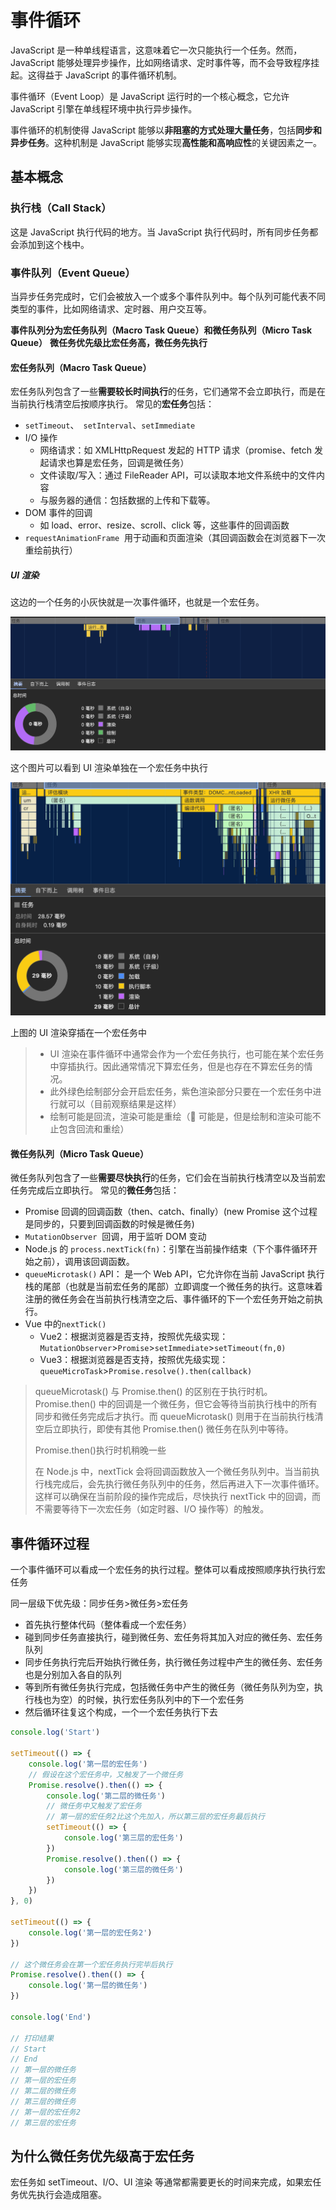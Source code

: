 # 事件循环

JavaScript 是一种单线程语言，这意味着它一次只能执行一个任务。然而，JavaScript 能够处理异步操作，比如网络请求、定时事件等，而不会导致程序挂起。这得益于 JavaScript 的事件循环机制。

事件循环（Event Loop）是 JavaScript 运行时的一个核心概念，它允许 JavaScript 引擎在单线程环境中执行异步操作。

事件循环的机制使得 JavaScript 能够以**非阻塞的方式处理大量任务**，包括**同步和异步任务**。这种机制是 JavaScript 能够实现**高性能和高响应性**的关键因素之一。

## 基本概念

### 执行栈（Call Stack）

这是 JavaScript 执行代码的地方。当 JavaScript 执行代码时，所有同步任务都会添加到这个栈中。

### 事件队列（Event Queue）

当异步任务完成时，它们会被放入一个或多个事件队列中。每个队列可能代表不同类型的事件，比如网络请求、定时器、用户交互等。

**事件队列分为宏任务队列（Macro Task Queue）和微任务队列（Micro Task Queue）**
**微任务优先级比宏任务高，微任务先执行**

#### 宏任务队列（Macro Task Queue）

宏任务队列包含了一些**需要较长时间执行**的任务，它们通常不会立即执行，而是在当前执行栈清空后按顺序执行。
常见的**宏任务**包括：

-   `setTimeout`、` setInterval`、`setImmediate`
-   I/O 操作
    -   网络请求：如 XMLHttpRequest 发起的 HTTP 请求（promise、fetch 发起请求也算是宏任务，回调是微任务）
    -   文件读取/写入：通过 FileReader API，可以读取本地文件系统中的文件内容
    -   与服务器的通信：包括数据的上传和下载等。
-   DOM 事件的回调
    -   如 load、error、resize、scroll、click 等，这些事件的回调函数
-   `requestAnimationFrame`  用于动画和页面渲染（其回调函数会在浏览器下一次重绘前执行）

##### UI 渲染

这边的一个任务的小灰快就是一次事件循环，也就是一个宏任务。

![UI渲染单独在一个宏任务中](assets/event-loop/image.png)

这个图片可以看到 UI 渲染单独在一个宏任务中执行

![UI渲染穿插在一个宏任务中](assets/event-loop/image-1.png)

上图的 UI 渲染穿插在一个宏任务中

> -   UI 渲染在事件循环中通常会作为一个宏任务执行，也可能在某个宏任务中穿插执行。因此通常情况下算宏任务，但是也存在不算宏任务的情况。
> -   此外绿色绘制部分会开启宏任务，紫色渲染部分只要在一个宏任务中进行就可以（目前观察结果是这样）
> -   绘制可能是回流，渲染可能是重绘（🤔 可能是，但是绘制和渲染可能不止包含回流和重绘）

#### 微任务队列（Micro Task Queue）

微任务队列包含了一些**需要尽快执行**的任务，它们会在当前执行栈清空以及当前宏任务完成后立即执行。
常见的**微任务**包括：

-   Promise 回调的回调函数（then、catch、finally）(new Promise 这个过程是同步的，只要到回调函数的时候是微任务)
-   `MutationObserver`  回调，用于监听 DOM 变动
-   Node.js 的 `process.nextTick(fn)`：引擎在当前操作结束（下个事件循环开始之前），调用该回调函数。
-   `queueMicrotask()` API： 是一个 Web API，它允许你在当前 JavaScript 执行栈的尾部（也就是当前宏任务的尾部）立即调度一个微任务的执行。这意味着注册的微任务会在当前执行栈清空之后、事件循环的下一个宏任务开始之前执行。
-   Vue 中的`nextTick()`
    -   Vue2：根据浏览器是否支持，按照优先级实现：`MutationObserver`>`Promise`>`setImmediate`>`setTimeout(fn,0)`
    -   Vue3：根据浏览器是否支持，按照优先级实现：`queueMicroTask`>`Promise.resolve().then(callback)`

> queueMicrotask() 与 Promise.then() 的区别在于执行时机。Promise.then() 中的回调是一个微任务，但它会等待当前执行栈中的所有同步和微任务完成后才执行。而 queueMicrotask() 则用于在当前执行栈清空后立即执行，即使有其他 Promise.then() 微任务在队列中等待。
>
> Promise.then()执行时机稍晚一些
>
> 在 Node.js 中，nextTick 会将回调函数放入一个微任务队列中。当当前执行栈完成后，会先执行微任务队列中的任务，然后再进入下一次事件循环。这样可以确保在当前阶段的操作完成后，尽快执行 nextTick 中的回调，而不需要等待下一次宏任务（如定时器、I/O 操作等）的触发。

## 事件循环过程

一个事件循环可以看成一个宏任务的执行过程。整体可以看成按照顺序执行执行宏任务

同一层级下优先级：同步任务>微任务>宏任务

-   首先执行整体代码（整体看成一个宏任务）
-   碰到同步任务直接执行，碰到微任务、宏任务将其加入对应的微任务、宏任务队列
-   同步任务执行完后开始执行微任务，执行微任务过程中产生的微任务、宏任务也是分别加入各自的队列
-   等到所有微任务执行完成，包括微任务中产生的微任务（微任务队列为空，执行栈也为空）的时候，执行宏任务队列中的下一个宏任务
-   然后循环往复这个构成，一个一个宏任务执行下去

```js
console.log('Start')

setTimeout(() => {
    console.log('第一层的宏任务')
    // 假设在这个宏任务中，又触发了一个微任务
    Promise.resolve().then(() => {
        console.log('第二层的微任务')
        // 微任务中又触发了宏任务
        // 第一层的宏任务2比这个先加入，所以第三层的宏任务最后执行
        setTimeout(() => {
            console.log('第三层的宏任务')
        })
        Promise.resolve().then(() => {
            console.log('第三层的微任务')
        })
    })
}, 0)

setTimeout(() => {
    console.log('第一层的宏任务2')
})

// 这个微任务会在第一个宏任务执行完毕后执行
Promise.resolve().then(() => {
    console.log('第一层的微任务')
})

console.log('End')

// 打印结果
// Start
// End
// 第一层的微任务
// 第一层的宏任务
// 第二层的微任务
// 第三层的微任务
// 第一层的宏任务2
// 第三层的宏任务
```

## 为什么微任务优先级高于宏任务

宏任务如 setTimeout、I/O、UI 渲染 等通常都需要更长的时间来完成，如果宏任务优先执行会造成阻塞。
